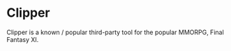 Clipper
=======

Clipper is a known / popular third-party tool for the popular MMORPG, Final Fantasy XI.

